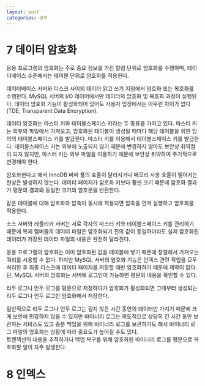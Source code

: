 ```yaml
---
layout: post
categories: 공부 
---
```


# 7 데이터 암호화 

응용 프로그램의 암호화는 주로 중요 정보를 가진 칼럼 단위로 암호화를 수행하며, 데이터베이스 수준에서는 테이블 단위로 암호화를 적용한다. 

데이터베이스 서버와 디스크 사이의 데이터 읽고 쓰기 지점에서 암호화 또는 복호화를 수행한다. MySQL 서버의 I/O 레이어에서만 데이터의 암호화 및 복호화 과정이 실행된다. 데이터 암호화 기능이 활성화되어 있어도 사용자 입장에서는 아무런 차이가 없다(TDE, Transparent Data Encryption). 

데이터 암호화는 마스터 키와 테이블스페이스 키라는 두 종류를 가지고 있다. 
마스터 키는 외부의 파일에서 가져오고, 암호화된 테이블이 생성될 때마다 해당 테이블을 위한 임의의 테이블스페이스 키를 발급한다. 마스터 키를 이용해서 테이블스페이스 키를 발급한다. 테이블스페이스 키는 외부에 노출되지 않기 때문에 변경하지 않아도 보안상 취약점이 되지 않지만, 마스터 키는 외부 파일을 이용하기 때문에 보안상 취약하여 주기적으로 변경해야 한다. 

암호화한다고 해서 InnoDB 버퍼 풀의 효율이 달라지거나 메모리 사용 효율이 떨어지는 현상은 발생하지 않는다. 데이터 페이지가 암호화 키보다 훨씬 크기 때문에 암호화 결과가 평문의 결과와 동일한 크기의 암호문을 반환한다. 

같은 테이블에 대해 암호화와 압축이 동시에 적용되면 압축을 먼저 실행하고 암호화를 적용한다. 

소스 서버와 레플리카 서버는 서로 각자의 마스터 키와 테이블스페이스 키를 관리하기 때문에 복제 멤버들의 데이터 파일은 암호화되기 전의 값이 동일하더라도 실제 암호화된 데이터가 저장된 데이터 파일의 내용은 완전히 달라진다. 

응용 프로그램의 암호화는 이미 암호화된 값을 테이블에 넣기 때문에 정렬해서 가져오는 쿼리를 사용할 수 없다. 하지만 MySQL 서버의 암호화 기능은 인덱스 관련 작업을 모두 처리한 후 최종 디스크에 데이터 페이지를 저장할 때만 암호화하기 때문에 제약이 없다. 
단, MySQL 서버의 암호화는 서버에 로그인이 가능하면 평문의 내용을 확인할 수 있다. 

리두 로그나 언두 로그를 평문으로 저장하다가 암호화가 활성화되면 그때부터 생성되는 리두 로그나 언두 로그만 암호화해서 저장한다. 

일반적으로 리두 로그나 언두 로그는 길지 않은 시간 동안의 데이터만 가지기 때문에 크게 보안에 민감하지 않을 수 있지만 바이너리 로그는 의도적으로 상당히 긴 시간 동안 보관하는 서비스도 있고 증분 백업을 위해 바이너리 로그를 보관하기도 해서 바이너리 로그 파일의 암호화는 상황에 따라 중요도가 높아질 수도 있다.    
트랜잭션의 내용을 추적하거나 백업 복구를 위해 암호화된 바이너리 로그를 평문으로 복호화할 일이 자주 발생한다. 

# 8 인덱스


